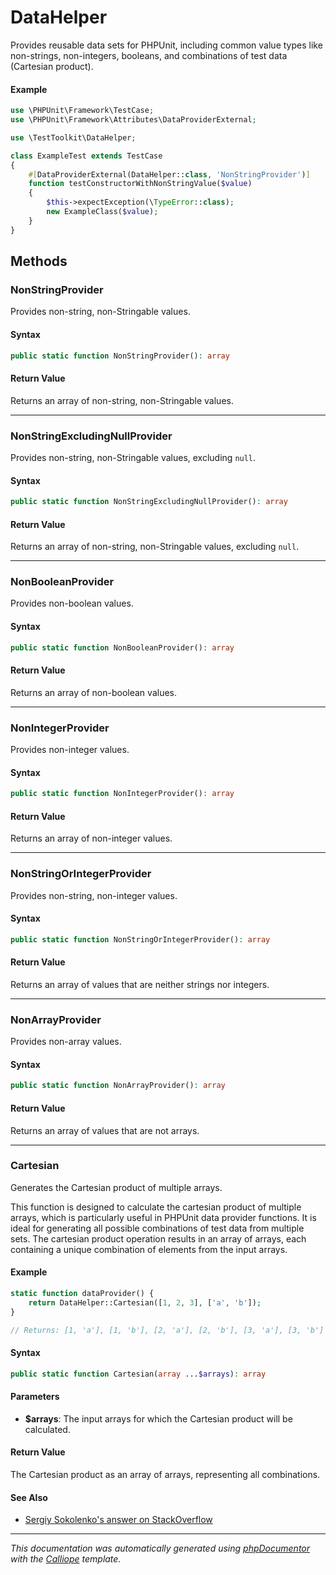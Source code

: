 # DataHelper

Provides reusable data sets for PHPUnit, including common value types like
non-strings, non-integers, booleans, and combinations of test data (Cartesian
product).

#### Example
```php
use \PHPUnit\Framework\TestCase;
use \PHPUnit\Framework\Attributes\DataProviderExternal;

use \TestToolkit\DataHelper;

class ExampleTest extends TestCase
{
    #[DataProviderExternal(DataHelper::class, 'NonStringProvider')]
    function testConstructorWithNonStringValue($value)
    {
        $this->expectException(\TypeError::class);
        new ExampleClass($value);
    }
}
```

## Methods

### NonStringProvider

Provides non-string, non-Stringable values.

#### Syntax

```php
public static function NonStringProvider(): array
```

#### Return Value

Returns an array of non-string, non-Stringable values.

---

### NonStringExcludingNullProvider

Provides non-string, non-Stringable values, excluding `null`.

#### Syntax

```php
public static function NonStringExcludingNullProvider(): array
```

#### Return Value

Returns an array of non-string, non-Stringable values, excluding `null`.

---

### NonBooleanProvider

Provides non-boolean values.

#### Syntax

```php
public static function NonBooleanProvider(): array
```

#### Return Value

Returns an array of non-boolean values.

---

### NonIntegerProvider

Provides non-integer values.

#### Syntax

```php
public static function NonIntegerProvider(): array
```

#### Return Value

Returns an array of non-integer values.

---

### NonStringOrIntegerProvider

Provides non-string, non-integer values.

#### Syntax

```php
public static function NonStringOrIntegerProvider(): array
```

#### Return Value

Returns an array of values that are neither strings nor integers.

---

### NonArrayProvider

Provides non-array values.

#### Syntax

```php
public static function NonArrayProvider(): array
```

#### Return Value

Returns an array of values that are not arrays.

---

### Cartesian

Generates the Cartesian product of multiple arrays.

This function is designed to calculate the cartesian product of multiple
arrays, which is particularly useful in PHPUnit data provider functions.
It is ideal for generating all possible combinations of test data from
multiple sets. The cartesian product operation results in an array of
arrays, each containing a unique combination of elements from the input
arrays.

#### Example
```php
static function dataProvider() {
    return DataHelper::Cartesian([1, 2, 3], ['a', 'b']);
}

// Returns: [1, 'a'], [1, 'b'], [2, 'a'], [2, 'b'], [3, 'a'], [3, 'b']
```

#### Syntax

```php
public static function Cartesian(array ...$arrays): array
```

#### Parameters

- **$arrays**: The input arrays for which the Cartesian product will be calculated.

#### Return Value

The Cartesian product as an array of arrays, representing all combinations.

#### See Also

- [Sergiy Sokolenko's answer on StackOverflow](https://stackoverflow.com/a/15973172)

---

*This documentation was automatically generated using [phpDocumentor](http://www.phpdoc.org/) with the [Calliope](https://github.com/DaphneWebFramework/Calliope) template.*
